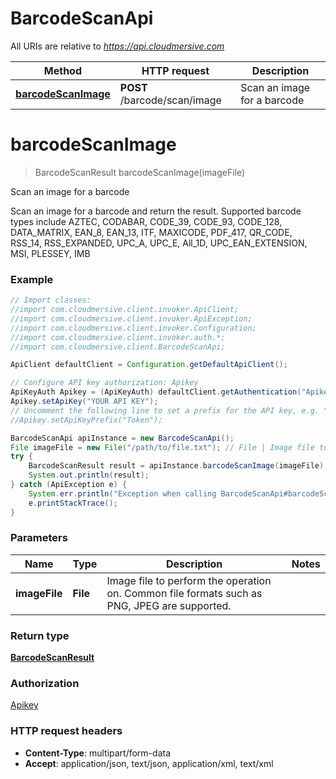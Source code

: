 # BarcodeScanApi

All URIs are relative to *https://api.cloudmersive.com*

Method | HTTP request | Description
------------- | ------------- | -------------
[**barcodeScanImage**](BarcodeScanApi.md#barcodeScanImage) | **POST** /barcode/scan/image | Scan an image for a barcode


<a name="barcodeScanImage"></a>
# **barcodeScanImage**
> BarcodeScanResult barcodeScanImage(imageFile)

Scan an image for a barcode

Scan an image for a barcode and return the result.  Supported barcode types include AZTEC, CODABAR, CODE_39, CODE_93, CODE_128, DATA_MATRIX, EAN_8, EAN_13, ITF, MAXICODE, PDF_417, QR_CODE, RSS_14, RSS_EXPANDED, UPC_A, UPC_E, All_1D, UPC_EAN_EXTENSION, MSI, PLESSEY, IMB

### Example
```java
// Import classes:
//import com.cloudmersive.client.invoker.ApiClient;
//import com.cloudmersive.client.invoker.ApiException;
//import com.cloudmersive.client.invoker.Configuration;
//import com.cloudmersive.client.invoker.auth.*;
//import com.cloudmersive.client.BarcodeScanApi;

ApiClient defaultClient = Configuration.getDefaultApiClient();

// Configure API key authorization: Apikey
ApiKeyAuth Apikey = (ApiKeyAuth) defaultClient.getAuthentication("Apikey");
Apikey.setApiKey("YOUR API KEY");
// Uncomment the following line to set a prefix for the API key, e.g. "Token" (defaults to null)
//Apikey.setApiKeyPrefix("Token");

BarcodeScanApi apiInstance = new BarcodeScanApi();
File imageFile = new File("/path/to/file.txt"); // File | Image file to perform the operation on.  Common file formats such as PNG, JPEG are supported.
try {
    BarcodeScanResult result = apiInstance.barcodeScanImage(imageFile);
    System.out.println(result);
} catch (ApiException e) {
    System.err.println("Exception when calling BarcodeScanApi#barcodeScanImage");
    e.printStackTrace();
}
```

### Parameters

Name | Type | Description  | Notes
------------- | ------------- | ------------- | -------------
 **imageFile** | **File**| Image file to perform the operation on.  Common file formats such as PNG, JPEG are supported. |

### Return type

[**BarcodeScanResult**](BarcodeScanResult.md)

### Authorization

[Apikey](../README.md#Apikey)

### HTTP request headers

 - **Content-Type**: multipart/form-data
 - **Accept**: application/json, text/json, application/xml, text/xml


